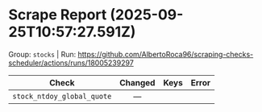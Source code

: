 # Scrape Report (2025-09-25T10:57:27.591Z)

Group: `stocks`  |  Run: https://github.com/AlbertoRoca96/scraping-checks-scheduler/actions/runs/18005239297

| Check | Changed | Keys | Error |
|---|:---:|:--|:--|
| `stock_ntdoy_global_quote` | — |  |  |
